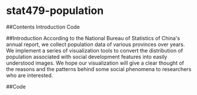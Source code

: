 # stat479-population

##Contents
Introduction
Code

##Introduction
According to the National Bureau of Statistics of China's annual report, we collect population data of various provinces over years. We implement a series of visualization tools to convert the distribution of population associated with social development features into easily understood images. We hope our visualization will give a clear thought of the reasons and the patterns behind some social phenomena to researchers who are interested.

##Code

